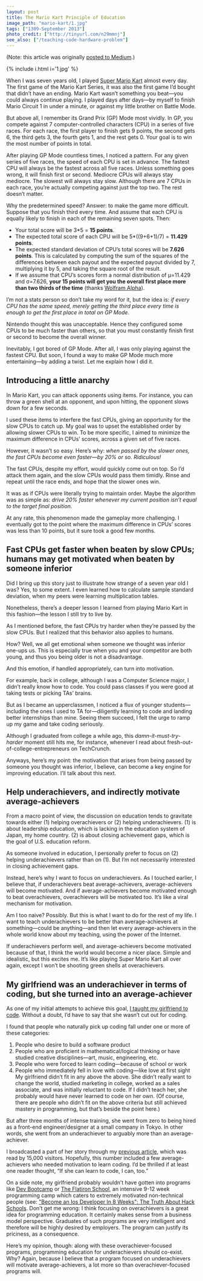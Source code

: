 ```yaml
---
layout: post
title: The Mario Kart Principle of Education
image_path: "mario-kart/1.jpg"
tags: ["1309-September 2013"]
photo_credit: ["http://tinyurl.com/n29mmnj"]
see_also: ["/teaching-code-hardware-problem"]
---
```


(Note: this article was originally [posted to Medium](https://medium.com/who-i-am/597e51e988db).)

{% include i.html i='1.jpg' %}

When I was seven years old, I played [Super Mario Kart](http://en.wikipedia.org/wiki/Super_Mario_Kart) almost every day. The first game of the Mario Kart Series, it was also the first game I’d bought that didn’t have an ending. Mario Kart wasn’t something you beat—you could always continue playing. I played days after days—by myself to finish Mario Circuit 1 in under a minute, or against my little brother on Battle Mode.

But above all, I remember its Grand Prix (GP) Mode most vividly. In GP, you compete against 7 computer-controlled characters (CPU) in a series of five races. For each race, the first player to finish gets 9 points, the second gets 6, the third gets 3, the fourth gets 1, and the rest gets 0. Your goal is to win the most number of points in total.

After playing GP Mode countless times, I noticed a pattern. For any given series of five races, the speed of each CPU is set in advance. The fastest CPU will always be the fastest across all five races. Unless something goes wrong, it will finish first or second. Mediocre CPUs will always stay mediocre. The slowest will always stay slow. Although there are 7 CPUs in each race, you’re actually competing against just the top two. The rest doesn’t matter.

Why the predetermined speed? Answer: to make the game more difficult. Suppose that you finish third every time. And assume that each CPU is equally likely to finish in each of the remaining seven spots. Then:

* Your total score will be 3*5 = **15 points**.
* The expected total score of each CPU will be 5*((9+6+1)/7) = **11.429 points**.
* The expected standard deviation of CPU’s total scores will be **7.626 points**. This is calculated by computing the sum of the squares of the differences between each payout and the expected payout divided by 7, multiplying it by 5, and taking the square root of the result.
* If we assume that CPU’s scores form a normal distribution of μ=11.429 and σ=7.626, **your 15 points will get you the overall first place more than two thirds of the time** (thanks [Wolfram Alpha](http://www.wolframalpha.com/input/?i=Prob+x+%3C+15+if+x+is+a+normal+distribution+sigma%3D7.626+mu%3D11.429)).

I’m not a stats person so don’t take my word for it, but the idea is: *if every CPU has the same speed, merely getting the third place every time is enough to get the first place in total on GP Mode*.

Nintendo thought this was unacceptable. Hence they configured some CPUs to be much faster than others, so that you must constantly finish first or second to become the overall winner.

Inevitably, I got bored of GP Mode. After all, I was only playing against the fastest CPU. But soon, I found a way to make GP Mode much more entertaining—by adding a twist. Let me explain how I did it.

## Introducing a little anarchy

In Mario Kart, you can attack opponents using items. For instance, you can throw a green shell at an opponent, and upon hitting, the opponent slows down for a few seconds.

I used these items to interfere the fast CPUs, giving an opportunity for the slow CPUs to catch up. My goal was to upset the established order by allowing slower CPUs to win. To be more specific, I aimed to minimize the maximum difference in CPUs’ scores, across a given set of five races.

However, it wasn’t so easy. Here’s why: *when passed by the slower ones, the fast CPUs become even faster—by 20% or so. Ridiculous!*

The fast CPUs, despite my effort, would quickly come out on top. So I’d attack them again, and the slow CPUs would pass them timidly. Rinse and repeat until the race ends, and hope that the slower ones win.

It was as if CPUs were literally trying to maintain order. Maybe the algorithm was as simple as: *drive 20% faster whenever my current position isn’t equal to the target final position.*

At any rate, this phenomenon made the gameplay more challenging. I eventually got to the point where the maximum difference in CPUs’ scores was less than 10 points, but it sure took a good few months.

## Fast CPUs get faster when beaten by slow CPUs; humans may get motivated when beaten by someone inferior

Did I bring up this story just to illustrate how strange of a seven year old I was? Yes, to some extent. I even learned how to calculate sample standard deviation, when my peers were learning multiplication tables.

Nonetheless, there’s a deeper lesson I learned from playing Mario Kart in this fashion—the lesson I still try to live by.

As I mentioned before, the fast CPUs try harder when they’re passed by the slow CPUs. But I realized that this behavior also applies to humans.

How? Well, we all get emotional when someone we thought was inferior one-ups us. This is especially true when you and your competitor are both young, and thus you being older is not a disadvantage.

And this emotion, if handled appropriately, can turn into motivation.

For example, back in college, although I was a Computer Science major, I didn’t really know how to code. You could pass classes if you were good at taking tests or picking TAs’ brains.

But as I became an upperclassmen, I noticed a flux of younger students—including the ones I used to TA for—diligently learning to code and landing better internships than mine. Seeing them succeed, I felt the urge to ramp up my game and take coding seriously.

Although I graduated from college a while ago, this *damn-it-must-try-harder* moment still hits me, for instance, whenever I read about fresh-out-of-college-entrepreneurs on TechCrunch.

Anyways, here’s my point: the motivation that arises from being passed by someone you thought was inferior, I believe, can become a key engine for improving education. I’ll talk about this next.

## Help underachievers, and indirectly motivate average-achievers

From a macro point of view, the discussion on education tends to gravitate towards either (1) helping overachievers or (2) helping underachievers. (1) is about leadership education, which is lacking in the education system of Japan, my home country. (2) is about closing achievement gaps, which is the goal of U.S. education reform.

As someone involved in education, I personally prefer to focus on (2) helping underachievers rather than on (1). But I’m not necessarily interested in closing achievement gaps.

Instead, here’s why I want to focus on underachievers. As I touched earlier, I believe that, if underachievers beat average-achievers, average-achievers will become motivated. And if average-achievers become motivated enough to beat overachievers, overachievers will be motivated too. It’s like a viral mechanism for motivation.

Am I too naive? Possibly. But this is what I want to do for the rest of my life. I want to teach underachievers to be better than average-achievers at something—could be anything—and then let every average-achievers in the whole world know about my teaching, using the power of the Internet.

If underachievers perform well, and average-achievers become motivated because of that, I think the world would become a nicer place. Simple and idealistic, but this excites me. It’s like playing Super Mario Kart all over again, except I won’t be shooting green shells at overachievers.

## My girlfriend was an underachiever in terms of coding, but she turned into an average-achiever

As one of my initial attempts to achieve this goal, [I taught my girlfriend to code](/teaching-code-hardware-problem). Without a doubt, I’d have to say that she wasn’t cut out for coding.

I found that people who naturally pick up coding fall under one or more of these categories:

1. People who desire to build a software product
2. People who are proficient in mathematical/logical thinking or have studied creative disciplines—art, music, engineering, etc.
3. People who were forced to learn coding—because of school or work
4. People who immediately fell in love with coding—like love at first sight
My girlfriend didn’t fit in any above the above. She didn’t really want to change the world, studied marketing in college, worked as a sales associate, and was initially reluctant to code. If I didn’t teach her, she probably would have never learned to code on her own. (Of course, there are people who didn’t fit on the above criteria but still achieved mastery in programming, but that’s beside the point here.)

But after three months of intense training, she went from zero to being hired as a front-end engineer/designer at a small company in Tokyo. In other words, she went from an underachiever to arguably more than an average-achiever.

I broadcasted a part of her story through my [previous article](/teaching-code-hardware-problem), which was read by 15,000 visitors. Hopefully, this number included a few average-achievers who needed motivation to learn coding. I’d be thrilled if at least one reader thought, “If she can learn to code, I can, too.”

On a side note, my girlfriend probably wouldn’t have gotten into programs like [Dev Bootcamp](http://devbootcamp.com/) or [The Flatiron School](http://flatironschool.com/), an intensive 9-12 week programming camp which caters to extremely motivated non-technical people (see: ["Become an Ios Developer In 8 Weeks": The Truth About Hack Schools](http://www.fastcompany.com/3023456/become-an-ios-developer-in-8-weeks-the-truth-about-hack-schools). Don’t get me wrong: I think focusing on overachievers is a great idea for programming education. It certainly makes sense from a business model perspective. Graduates of such programs are very intelligent and therefore will be highly desired by employers. The program can justify its priciness, as a consequence.

Here’s my opinion, though: along with these overachiever-focused programs, programming education for underachievers should co-exist. Why? Again, because I believe that a program focused on underachievers will motivate average-achievers, a lot more so than overachiever-focused programs will.
